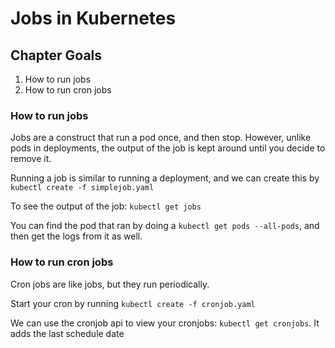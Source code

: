 # Jobs in Kubernetes

## Chapter Goals
1. How to run jobs
2. How to run cron jobs

### How to run jobs
Jobs are a construct that run a pod once, and then stop. However, unlike pods in deployments, the output of the job is kept around until you decide to remove it.

Running a job is similar to running a deployment, and we can create this by `kubectl create -f simplejob.yaml`

To see the output of the job: `kubectl get jobs`

You can find the pod that ran by doing a `kubectl get pods --all-pods`, and then get the logs from it as well.

### How to run cron jobs
Cron jobs are like jobs, but they run periodically.

Start your cron by running `kubectl create -f cronjob.yaml`

We can use the cronjob api to view your cronjobs: `kubectl get cronjobs`. It adds the last schedule date
